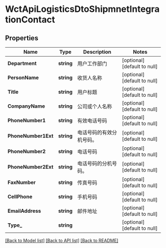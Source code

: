 # WctApiLogisticsDtoShipmnetIntegrationContact

## Properties
Name | Type | Description | Notes
------------ | ------------- | ------------- | -------------
**Department** | **string** | 用户工作部门 | [optional] [default to null]
**PersonName** | **string** | 收货人名称 | [optional] [default to null]
**Title** | **string** | 用户标题 | [optional] [default to null]
**CompanyName** | **string** | 公司或个人名称 | [optional] [default to null]
**PhoneNumber1** | **string** | 有效电话号码 | [optional] [default to null]
**PhoneNumber1Ext** | **string** | 电话号码的有效分机号码。 | [optional] [default to null]
**PhoneNumber2** | **string** | 电话号码 | [optional] [default to null]
**PhoneNumber2Ext** | **string** | 电话号码的分机号码。 | [optional] [default to null]
**FaxNumber** | **string** | 传真号码 | [optional] [default to null]
**CellPhone** | **string** | 手机号码 | [optional] [default to null]
**EmailAddress** | **string** | 邮件地址 | [optional] [default to null]
**Type_** | **string** |  | [optional] [default to null]

[[Back to Model list]](../README.md#documentation-for-models) [[Back to API list]](../README.md#documentation-for-api-endpoints) [[Back to README]](../README.md)

